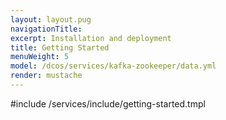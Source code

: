 ```yaml
---
layout: layout.pug
navigationTitle:
excerpt: Installation and deployment 
title: Getting Started
menuWeight: 5
model: /dcos/services/kafka-zookeeper/data.yml
render: mustache
---
```


#include /services/include/getting-started.tmpl
